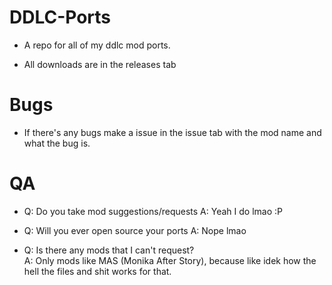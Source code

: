 # DDLC-Ports

* A repo for all of my ddlc mod ports.

* All downloads are in the releases tab

# Bugs

* If there's any bugs make a issue in the issue tab with the mod name and what the bug is.

# QA

* Q: Do you take mod suggestions/requests
  A: Yeah I do lmao :P

* Q: Will you ever open source your ports
  A: Nope lmao

* Q: Is there any mods that I can't request?  
  A: Only mods like MAS (Monika After Story), because like idek how the hell the files and shit works for that.


